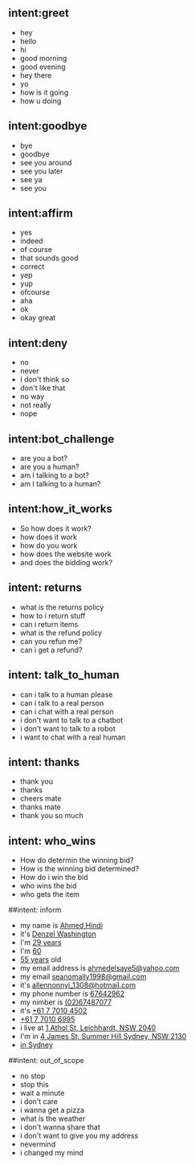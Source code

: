## intent:greet
- hey
- hello
- hi
- good morning
- good evening
- hey there
- yo
- how is it going
- how u doing

## intent:goodbye
- bye
- goodbye
- see you around
- see you later
- see ya
- see you

## intent:affirm
- yes
- indeed
- of course
- that sounds good
- correct
- yep
- yup
- ofcourse
- aha
- ok
- okay great

## intent:deny
- no
- never
- I don't think so
- don't like that
- no way
- not really
- nope

## intent:bot_challenge
- are you a bot?
- are you a human?
- am I talking to a bot?
- am I talking to a human?

## intent:how_it_works
- So how does it work?
- how does it work
- how do you work
- how does the website work
- and does the bidding work?

## intent: returns
- what is the returns policy
- how to i return stuff 
- can i return items
- what is the refund policy
- can you refun me? 
- can i get a refund? 


## intent: talk_to_human 
- can i talk to a human please
- can i talk to a real person
- can i chat with a real person
- i don't want to talk to a chatbot 
- i don't want to talk to a robot
- i want to chat with a real human

## intent: thanks
- thank you
- thanks 
- cheers mate
- thanks mate
- thank you so much

## intent: who_wins
- How do determin the winning bid?
- How is the winning bid determined?
- How do i win the bid
- who wins the bid
- who gets the item 

##intent: inform
- my name is [Ahmed Hindi](name)
- it's [Denzel Washington](name)
- I'm [29 years](age)
- I'm [60](age) 
- [55 years](age) old
- my email address is [ahmedelsaye5@yahoo.com](email)
- my email [seanomally1998@gmail.com](email)
- it's [allennonnyj_1308@hotmail.com](email)
- my phone number is [67642962](phone)
- my nimber is [(02)67487077](phone)
- it's [+61 7 7010 4502](phone)
- [+61 7 7010 6995](phone)
- i live at [1 Athol St, Leichhardt, NSW 2040](location)
- I'm in [4 James St, Summer Hill Sydney, NSW 2130](location)
- [in Sydney](location)

##intent: out_of_scope
- no stop
- stop this 
- wait a minute
- i don't care
- i wanna get a pizza 
- what is the weather
- i don't wanna share that 
- i don't want to give you my address
- nevermind 
- i changed my mind